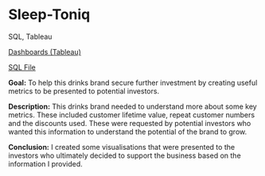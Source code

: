 # Sleep-Toniq
SQL, Tableau

[Dashboards (Tableau)](https://public.tableau.com/views/SleepToniq/CustomerRetentionCLV?:language=en-US&:sid=&:redirect=auth&:display_count=n&:origin=viz_share_link)

[SQL File](https://github.com/mattclark186/Sleep-Toniq/blob/main/sleep%20toniq.sql)

**Goal:** To help this drinks brand secure further investment by creating useful metrics to be presented to potential investors.

**Description:** This drinks brand needed to understand more about some key metrics. These included customer lifetime value, repeat customer numbers and the discounts used. These were requested by potential investors who wanted this information to understand the potential of the brand to grow. 

**Conclusion:** I created some visualisations that were presented to the investors who ultimately decided to support the business based on the information I provided.
